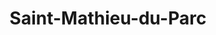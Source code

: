 ---
title: Saint-Mathieu-du-Parc
url: /saint-mathieu-du-parc/
latitude: 46.575
longitude: -72.925
---